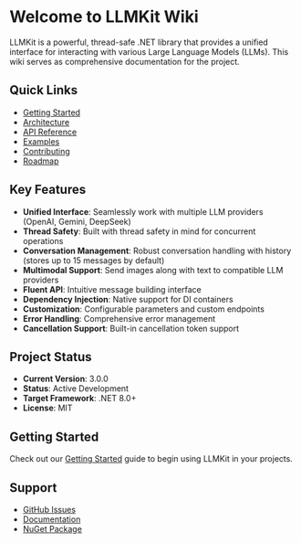 # Welcome to LLMKit Wiki

LLMKit is a powerful, thread-safe .NET library that provides a unified interface for interacting with various Large Language Models (LLMs). This wiki serves as comprehensive documentation for the project.

## Quick Links

- [Getting Started](Getting-Started)
- [Architecture](Architecture)
- [API Reference](API-Reference)
- [Examples](Examples)
- [Contributing](Contributing)
- [Roadmap](Roadmap)

## Key Features

- **Unified Interface**: Seamlessly work with multiple LLM providers (OpenAI, Gemini, DeepSeek)
- **Thread Safety**: Built with thread safety in mind for concurrent operations
- **Conversation Management**: Robust conversation handling with history (stores up to 15 messages by default)
- **Multimodal Support**: Send images along with text to compatible LLM providers
- **Fluent API**: Intuitive message building interface
- **Dependency Injection**: Native support for DI containers
- **Customization**: Configurable parameters and custom endpoints
- **Error Handling**: Comprehensive error management
- **Cancellation Support**: Built-in cancellation token support

## Project Status

- **Current Version**: 3.0.0
- **Status**: Active Development
- **Target Framework**: .NET 8.0+
- **License**: MIT

## Getting Started

Check out our [Getting Started](Getting-Started) guide to begin using LLMKit in your projects.

## Support

- [GitHub Issues](https://github.com/MohammedJayyab/LLMKit/issues)
- [Documentation](https://github.com/MohammedJayyab/LLMKit/wiki)
- [NuGet Package](https://www.nuget.org/packages/LLMKit) 